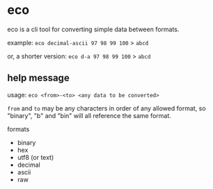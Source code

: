 # eco

eco is a cli tool for converting simple data between formats.

example: `eco decimal-ascii 97 98 99 100` > `abcd`

or, a shorter version: `eco d-a 97 98 99 100` > `abcd`

## help message

usage: `eco <from>-<to> <any data to be converted>`

`from` and `to` may be any characters in order of any allowed format, so "binary", "b" and "bin" will all reference the same format.

formats

- binary
- hex
- utf8 (or text)
- decimal
- ascii
- raw

